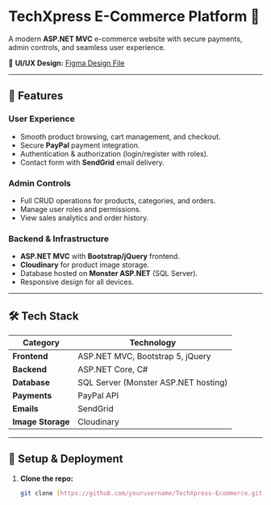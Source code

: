 # TechXpress E-Commerce Platform 🛒

A modern **ASP.NET MVC** e-commerce website with secure payments, admin controls, and seamless user experience.

🎨 **UI/UX Design:** [Figma Design File](https://www.figma.com/file/your-figma-file-link)  

---

## 🚀 Features

### **User Experience**
- Smooth product browsing, cart management, and checkout.
- Secure **PayPal** payment integration.
- Authentication & authorization (login/register with roles).
- Contact form with **SendGrid** email delivery.

### **Admin Controls**
- Full CRUD operations for products, categories, and orders.
- Manage user roles and permissions.
- View sales analytics and order history.

### **Backend & Infrastructure**
- **ASP.NET MVC** with **Bootstrap/jQuery** frontend.
- **Cloudinary** for product image storage.
- Database hosted on **Monster ASP.NET** (SQL Server).
- Responsive design for all devices.

---

## 🛠️ Tech Stack

| Category       | Technology |
|----------------|------------|
| **Frontend**   | ASP.NET MVC, Bootstrap 5, jQuery |
| **Backend**    | ASP.NET Core, C# |
| **Database**   | SQL Server (Monster ASP.NET hosting) |
| **Payments**   | PayPal API |
| **Emails**     | SendGrid |
| **Image Storage** | Cloudinary |

---

## 🔧 Setup & Deployment

1. **Clone the repo:**
   ```bash
   git clone [https://github.com/yourusername/TechXpress-Ecommerce.git] (https://github.com/belalfawzy/TachXpress-E-Commerce)
